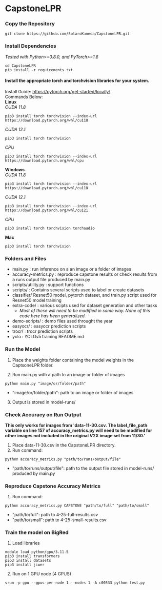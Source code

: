 # CapstoneLPR

### Copy the Repository


```
git clone https://github.com/SotaroKaneda/CapstoneLPR.git  
```
### Install Dependencies  
*Tested with Python>=3.8.0, and PyTorch>=1.8*  
```
cd CapstoneLPR
pip install -r requirements.txt
```
#### Install the appropriate torch and torchvision libraries for your system.  
Install Guide: https://pytorch.org/get-started/locally/  
Commands Below:  
**Linux**  
*CUDA 11.8*  
```
pip3 install torch torchvision --index-url https://download.pytorch.org/whl/cu118
```
*CUDA 12.1*  
```
pip3 install torch torchvision
```
*CPU*  
```
pip3 install torch torchvision --index-url https://download.pytorch.org/whl/cpu
```

**Windows**  
*CUDA 11.8*  
```
pip3 install torch torchvision --index-url https://download.pytorch.org/whl/cu118
```
*CUDA 12.1*  
```
pip3 install torch torchvision --index-url https://download.pytorch.org/whl/cu121
```
*CPU*  
```
pip3 install torch torchvision torchaudio
```
**Mac**  
```
pip3 install torch torchvision
```

### Folders and Files  
- main.py : run inference on a an image or a folder of images  
- accuracy-metrics.py : reproduce capstone results or check results from a runs output file produced by main.py  
- scripts/utility.py : support functions 
- scripts/  : Contains several scripts used to label or create datasets 
- classifier/ Resnet50 model, pytorch dataset, and train.py script used for Resnet50 model training  
- extra-code/ : various scipts used for dataset generation and other tasks  
    - *Most of these will need to be modified in some way. None of this code here has been generalized.*
- demo-scripts/ : demo files used throught the year  
- easyocr/ : easyocr prediction scripts  
- trocr/ : trocr prediction scripts  
- yolo : YOLOv5 training README.md

### Run the Model

1. Place the weights folder containing the model weights in the CaptsoneLPR folder.

2. Run main.py with a path to an image or folder of images

```
python main.py "image/or/folder/path"
```
- "image/or/folder/path": path to an image or folder of images
3. Output is stored in model-runs/

### Check Accuracy on Run Output  
**This only works for images from 'data-11-30.csv. The label_file_path variable on line 157 of accuracy_metrics.py will need to be modified for other images not included in the original V2X image set from 11/30.'**
1. Place data-11-30.csv in the CapstoneLPR directory.  
2. Run command:   
```
python accuracy_metrics.py "path/to/runs/output/file"
```
- "path/to/runs/output/file": path to the output file stored in model-runs/ produced by main.py
### Reproduce Capstone Accuracy Metrics  
1. Run command:   
```
python accuracy_metrics.py CAPSTONE "path/to/full" "path/to/small"
```
- "path/to/full": path to 4-25-full-results.csv  
- "path/to/small": path to 4-25-small-results.csv
### Train the model on BigRed

1. Load libraries
   
```
module load python/gpu/3.11.5
pip3 install transformers
pip3 install datasets
pip3 install jiwer
```

2. Run on 1 GPU node (4 GPUS)
```
srun -p gpu --gpus-per-node 1 --nodes 1 -A c00533 python test.py
```
